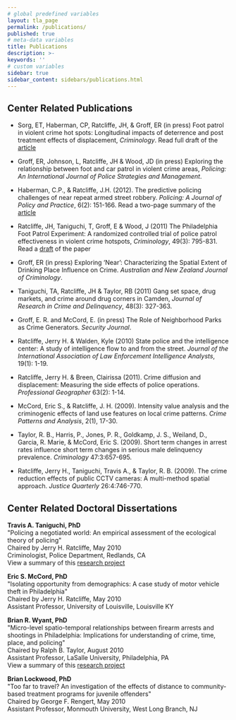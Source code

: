```yaml
---
# global predefined variables
layout: tla_page
permalink: /publications/
published: true
# meta-data variables
title: Publications
description: >-
keywords: ''
# custom variables
sidebar: true
sidebar_content: sidebars/publications.html  
---
```

## Center Related Publications
- Sorg, ET, Haberman, CP, Ratcliffe, JH, & Groff, ER (in press) Foot patrol in violent crime hot spots: Longitudinal impacts of deterrence and post treatment effects of displacement, _Criminology_. 
Read full draft of the [article](https://liberalarts.temple.edu/sites/liberalarts/files/PFPE_long_term_full_paper.pdf)
 
- Groff, ER, Johnson, L, Ratcliffe, JH & Wood, JD (in press) Exploring the relationship between foot and car patrol in violent crime areas, _Policing: An International Journal of Police Strategies and Management_.

- Haberman, C.P., & Ratcliffe, J.H. (2012). The predictive policing challenges of near repeat armed street robbery. _Policing: A Journal of Policy and Practice_, 6(2): 151-166. 
Read a two-page summary of the [article](https://liberalarts.temple.edu/sites/liberalarts/files/NR%20armed%20street%20robbery%20summary.pdf)
 
- Ratcliffe, JH, Taniguchi, T, Groff, E & Wood, J (2011) The Philadelphia Foot Patrol Experiment: A randomized controlled trial of police patrol effectiveness in violent crime hotspots, _Criminology_, 49(3): 795-831. 
Read a [draft](https://liberalarts.temple.edu/sites/liberalarts/files/PFPE_full_paper.pdf) of the paper

- Groff, ER (in press) Exploring ‘Near’: Characterizing the Spatial Extent of Drinking Place Influence on Crime. _Australian and New Zealand Journal of Criminology_.

- Taniguchi, TA, Ratcliffe, JH & Taylor, RB (2011) Gang set space, drug markets, and crime around drug corners in Camden, _Journal of Research in Crime and Delinquency_, 48(3): 327-363.

- Groff, E. R. and McCord, E. (in press) The Role of Neighborhood Parks as Crime Generators. _Security Journal_.

- Ratcliffe, Jerry H. & Walden, Kyle (2010) State police and the intelligence center: A study of intelligence flow to and from the street. _Journal of the International Association of Law Enforcement Intelligence Analysts_, 19(1): 1-19.

- Ratcliffe, Jerry H. & Breen, Clairissa (2011). Crime diffusion and displacement: Measuring the side effects of police operations. _Professional Geographer_ 63(2): 1-14.

- McCord, Eric S., & Ratcliffe, J. H. (2009). Intensity value analysis and the criminogenic effects of land use features on local crime patterns. _Crime Patterns and Analysis_, 2(1), 17-30.

- Taylor, R. B., Harris, P., Jones, P. R., Goldkamp, J. S., Weiland, D., Garcia, R. Marie, & McCord, Eric S. (2009). Short term changes in arrest rates influence short term changes in serious male delinquency prevalence. _Criminology_ 47:3:657-695.

- Ratcliffe, Jerry H., Taniguchi, Travis A., & Taylor, R. B. (2009). The crime reduction effects of public CCTV cameras: A multi-method spatial approach. _Justice Quarterly_ 26:4:746-770.

## Center Related Doctoral Dissertations 
**Travis A. Taniguchi, PhD**<br/>
"Policing a negotiated world: An empirical assessment of the ecological theory of policing"<br/>
Chaired by Jerry H. Ratcliffe, May 2010<br/>
Criminologist, Police Department, Redlands, CA<br/>
View a summary of this [research project](https://liberalarts.temple.edu/sites/liberalarts/files/ResearchfindingsTaniguchi2010.pdf)<br/>

**Eric S. McCord, PhD**<br/>
"Isolating opportunity from demographics: A case study of motor vehicle theft in Philadelphia"<br/>
Chaired by Jerry H. Ratcliffe, May 2010<br/>
Assistant Professor, University of Louisville, Louisville KY<br/>

**Brian R. Wyant, PhD**<br/>
"Micro-level spatio-temporal relationships between firearm arrests and shootings in Philadelphia: Implications for understanding of crime, time, place, and policing"<br/>
Chaired by Ralph B. Taylor, August 2010<br/>
Assistant Professor, LaSalle University, Philadelphia, PA<br/>
View a summary of this [research project](https://liberalarts.temple.edu/sites/liberalarts/files/ResearchfindingsWyant2010.pdf)<br/>

**Brian Lockwood, PhD**<br/>
"Too far to travel? An investigation of the effects of distance to community-based treatment programs for juvenile offenders"<br/>
Chaired by George F. Rengert, May 2010<br/>
Assistant Professor, Monmouth University, West Long Branch, NJ<br/>
